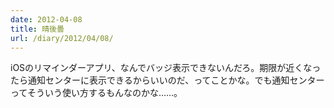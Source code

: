 ```yaml
---
date: 2012-04-08
title: 晴後曇
url: /diary/2012/04/08/
---
```

iOSのリマインダーアプリ、なんでバッジ表示できないんだろ。期限が近くなったら通知センターに表示できるからいいのだ、ってことかな。でも通知センターってそういう使い方するもんなのかな……。